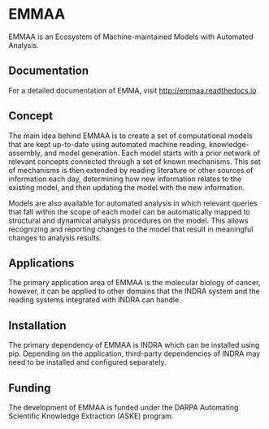 # EMMAA
EMMAA is an Ecosystem of Machine-maintained Models with Automated Analysis.

## Documentation
For a detailed documentation of EMMA, visit http://emmaa.readthedocs.io

## Concept
The main idea behind EMMAA is to create a set of computational models that
are kept up-to-date using automated machine reading, knowledge-assembly, and
model generation. Each model starts with a prior network of relevant concepts
connected through a set of known mechanisms. This set of mechanisms is then
extended by reading literature or other sources of information each day,
determining how new information relates to the existing model, and then
updating the model with the new information.

Models are also available for automated analysis in which relevant queries
that fall within the scope of each model can be automatically mapped
to structural and dynamical analysis procedures on the model. This allows
recognizing and reporting changes to the model that result in meaningful
changes to analysis results.

## Applications
The primary application area of EMMAA is the molecular biology of cancer,
however, it can be applied to other domains that the INDRA system and the
reading systems integrated with INDRA can handle.

## Installation
The primary dependency of EMMAA is INDRA which can be installed using pip.
Depending on the application, third-party dependencies of INDRA may need
to be installed and configured separately.

## Funding
The development of EMMAA is funded under the DARPA Automating Scientific
Knowledge Extraction (ASKE) program.
